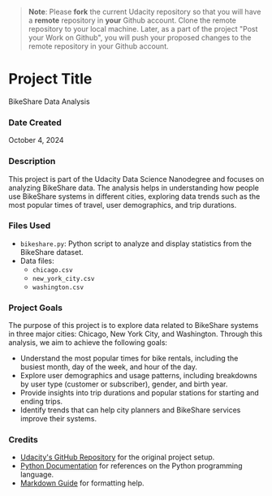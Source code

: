 >**Note**: Please **fork** the current Udacity repository so that you will have a **remote** repository in **your** Github account. Clone the remote repository to your local machine. Later, as a part of the project "Post your Work on Github", you will push your proposed changes to the remote repository in your Github account.

# Project Title
BikeShare Data Analysis

### Date Created
October 4, 2024

### Description
This project is part of the Udacity Data Science Nanodegree and focuses on analyzing BikeShare data. The analysis helps in understanding how people use BikeShare systems in different cities, exploring data trends such as the most popular times of travel, user demographics, and trip durations.

### Files Used
- `bikeshare.py`: Python script to analyze and display statistics from the BikeShare dataset.
- Data files: 
  - `chicago.csv`
  - `new_york_city.csv`
  - `washington.csv`


### Project Goals
The purpose of this project is to explore data related to BikeShare systems in three major cities: Chicago, New York City, and Washington. Through this analysis, we aim to achieve the following goals:
- Understand the most popular times for bike rentals, including the busiest month, day of the week, and hour of the day.
- Explore user demographics and usage patterns, including breakdowns by user type (customer or subscriber), gender, and birth year.
- Provide insights into trip durations and popular stations for starting and ending trips.
- Identify trends that can help city planners and BikeShare services improve their systems.

### Credits
- [Udacity's GitHub Repository](https://github.com/udacity/pdsnd_github) for the original project setup.
- [Python Documentation](https://docs.python.org/3/) for references on the Python programming language.
- [Markdown Guide](https://www.markdownguide.org/) for formatting help.


